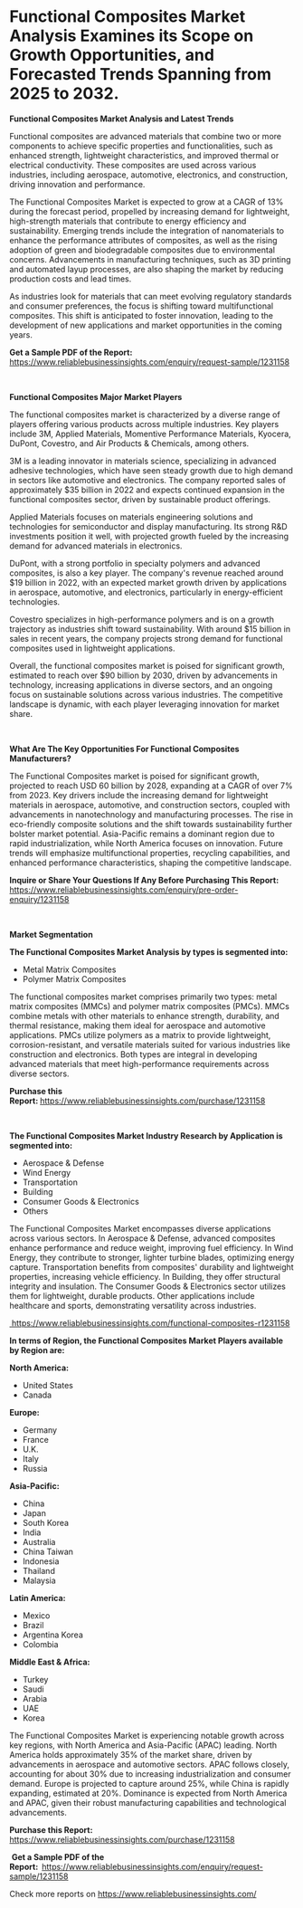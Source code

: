 <p><h1>Functional Composites Market Analysis Examines its Scope on Growth Opportunities, and Forecasted Trends Spanning from 2025 to 2032.</h1></p><p><strong>Functional Composites Market Analysis and Latest Trends</strong></p>
<p><p>Functional composites are advanced materials that combine two or more components to achieve specific properties and functionalities, such as enhanced strength, lightweight characteristics, and improved thermal or electrical conductivity. These composites are used across various industries, including aerospace, automotive, electronics, and construction, driving innovation and performance.</p><p>The Functional Composites Market is expected to grow at a CAGR of 13% during the forecast period, propelled by increasing demand for lightweight, high-strength materials that contribute to energy efficiency and sustainability. Emerging trends include the integration of nanomaterials to enhance the performance attributes of composites, as well as the rising adoption of green and biodegradable composites due to environmental concerns. Advancements in manufacturing techniques, such as 3D printing and automated layup processes, are also shaping the market by reducing production costs and lead times.</p><p>As industries look for materials that can meet evolving regulatory standards and consumer preferences, the focus is shifting toward multifunctional composites. This shift is anticipated to foster innovation, leading to the development of new applications and market opportunities in the coming years.</p></p>
<p><strong>Get a Sample PDF of the Report:&nbsp;</strong> <a href="https://www.reliablebusinessinsights.com/enquiry/request-sample/1231158?utm_campaign=2250&utm_medium=2&utm_source=Github&utm_content=ia&utm_term=31012025&utm_id=functional-composites">https://www.reliablebusinessinsights.com/enquiry/request-sample/1231158</a></p>
<p>&nbsp;</p>
<p><strong>Functional Composites Major Market Players</strong></p>
<p><p>The functional composites market is characterized by a diverse range of players offering various products across multiple industries. Key players include 3M, Applied Materials, Momentive Performance Materials, Kyocera, DuPont, Covestro, and Air Products & Chemicals, among others.</p><p>3M is a leading innovator in materials science, specializing in advanced adhesive technologies, which have seen steady growth due to high demand in sectors like automotive and electronics. The company reported sales of approximately $35 billion in 2022 and expects continued expansion in the functional composites sector, driven by sustainable product offerings.</p><p>Applied Materials focuses on materials engineering solutions and technologies for semiconductor and display manufacturing. Its strong R&D investments position it well, with projected growth fueled by the increasing demand for advanced materials in electronics.</p><p>DuPont, with a strong portfolio in specialty polymers and advanced composites, is also a key player. The company's revenue reached around $19 billion in 2022, with an expected market growth driven by applications in aerospace, automotive, and electronics, particularly in energy-efficient technologies.</p><p>Covestro specializes in high-performance polymers and is on a growth trajectory as industries shift toward sustainability. With around $15 billion in sales in recent years, the company projects strong demand for functional composites used in lightweight applications.</p><p>Overall, the functional composites market is poised for significant growth, estimated to reach over $90 billion by 2030, driven by advancements in technology, increasing applications in diverse sectors, and an ongoing focus on sustainable solutions across various industries. The competitive landscape is dynamic, with each player leveraging innovation for market share.</p></p>
<p>&nbsp;</p>
<p><strong>What Are The Key Opportunities For Functional Composites Manufacturers?</strong></p>
<p><p>The Functional Composites market is poised for significant growth, projected to reach USD 60 billion by 2028, expanding at a CAGR of over 7% from 2023. Key drivers include the increasing demand for lightweight materials in aerospace, automotive, and construction sectors, coupled with advancements in nanotechnology and manufacturing processes. The rise in eco-friendly composite solutions and the shift towards sustainability further bolster market potential. Asia-Pacific remains a dominant region due to rapid industrialization, while North America focuses on innovation. Future trends will emphasize multifunctional properties, recycling capabilities, and enhanced performance characteristics, shaping the competitive landscape.</p></p>
<p><strong>Inquire or Share Your Questions If Any Before Purchasing This Report:</strong> <a href="https://www.reliablebusinessinsights.com/enquiry/pre-order-enquiry/1231158?utm_campaign=2250&utm_medium=2&utm_source=Github&utm_content=ia&utm_term=31012025&utm_id=functional-composites">https://www.reliablebusinessinsights.com/enquiry/pre-order-enquiry/1231158</a></p>
<p>&nbsp;</p>
<p><strong>Market Segmentation</strong></p>
<p><strong>The Functional Composites Market Analysis by types is segmented into:</strong></p>
<p><ul><li>Metal Matrix Composites</li><li>Polymer Matrix Composites</li></ul></p>
<p><p>The functional composites market comprises primarily two types: metal matrix composites (MMCs) and polymer matrix composites (PMCs). MMCs combine metals with other materials to enhance strength, durability, and thermal resistance, making them ideal for aerospace and automotive applications. PMCs utilize polymers as a matrix to provide lightweight, corrosion-resistant, and versatile materials suited for various industries like construction and electronics. Both types are integral in developing advanced materials that meet high-performance requirements across diverse sectors.</p></p>
<p><strong>Purchase this Report:&nbsp;</strong><a href="https://www.reliablebusinessinsights.com/purchase/1231158?utm_campaign=2250&utm_medium=2&utm_source=Github&utm_content=ia&utm_term=31012025&utm_id=functional-composites">https://www.reliablebusinessinsights.com/purchase/1231158</a></p>
<p>&nbsp;</p>
<p><strong>The Functional Composites Market Industry Research by Application is segmented into:</strong></p>
<p><ul><li>Aerospace & Defense</li><li>Wind Energy</li><li>Transportation</li><li>Building</li><li>Consumer Goods & Electronics</li><li>Others</li></ul></p>
<p><p>The Functional Composites Market encompasses diverse applications across various sectors. In Aerospace & Defense, advanced composites enhance performance and reduce weight, improving fuel efficiency. In Wind Energy, they contribute to stronger, lighter turbine blades, optimizing energy capture. Transportation benefits from composites' durability and lightweight properties, increasing vehicle efficiency. In Building, they offer structural integrity and insulation. The Consumer Goods & Electronics sector utilizes them for lightweight, durable products. Other applications include healthcare and sports, demonstrating versatility across industries.</p></p>
<p><a href="https://www.reliablebusinessinsights.com/functional-composites-r1231158?utm_campaign=2250&utm_medium=2&utm_source=Github&utm_content=ia&utm_term=31012025&utm_id=functional-composites">&nbsp;https://www.reliablebusinessinsights.com/functional-composites-r1231158</a></p>
<p><strong>In terms of Region, the Functional Composites Market Players available by Region are:</strong></p>
<p>
    <p> <strong> North America: </strong>
        <ul>
            <li>United States</li>
            <li>Canada</li>
        </ul>
        </p> 
    <p> <strong> Europe: </strong>
        <ul>
            <li>Germany</li>
            <li>France</li>
            <li>U.K.</li>
            <li>Italy</li>
            <li>Russia</li>
        </ul>
        </p> 
    <p> <strong> Asia-Pacific: </strong>
        <ul>
            <li>China</li>
            <li>Japan</li>
            <li>South Korea</li>
            <li>India</li>
            <li>Australia</li>
            <li>China Taiwan</li>
            <li>Indonesia</li>
            <li>Thailand</li>
            <li>Malaysia</li>
        </ul>
        </p> 
    <p> <strong> Latin America: </strong>
        <ul>
            <li>Mexico</li>
            <li>Brazil</li>
            <li>Argentina Korea</li>
            <li>Colombia</li>
        </ul>
        </p> 
    <p> <strong> Middle East & Africa: </strong>
        <ul>
            <li>Turkey</li>
            <li>Saudi</li>
            <li>Arabia</li>
            <li>UAE</li>
            <li>Korea</li>
        </ul>
    </p>
    </p>
<p><p>The Functional Composites Market is experiencing notable growth across key regions, with North America and Asia-Pacific (APAC) leading. North America holds approximately 35% of the market share, driven by advancements in aerospace and automotive sectors. APAC follows closely, accounting for about 30% due to increasing industrialization and consumer demand. Europe is projected to capture around 25%, while China is rapidly expanding, estimated at 20%. Dominance is expected from North America and APAC, given their robust manufacturing capabilities and technological advancements.</p></p>
<p><strong>Purchase this Report: </strong><a href="https://www.reliablebusinessinsights.com/purchase/1231158?utm_campaign=2250&utm_medium=2&utm_source=Github&utm_content=ia&utm_term=31012025&utm_id=functional-composites">https://www.reliablebusinessinsights.com/purchase/1231158</a></p>
<p>&nbsp;<strong>Get a Sample PDF of the Report:&nbsp;&nbsp;</strong><a href="https://www.reliablebusinessinsights.com/enquiry/request-sample/1231158?utm_campaign=2250&utm_medium=2&utm_source=Github&utm_content=ia&utm_term=31012025&utm_id=functional-composites">https://www.reliablebusinessinsights.com/enquiry/request-sample/1231158</a></p>
<p><strong></strong></p>
<p>Check more reports on <a href="https://www.reliablebusinessinsights.com/?utm_campaign=2250&utm_medium=2&utm_source=Github&utm_content=ia&utm_term=31012025&utm_id=functional-composites">https://www.reliablebusinessinsights.com/</a></p>